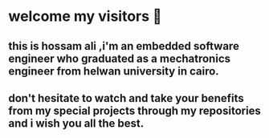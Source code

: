 # welcome my visitors 👋
## this is hossam ali ,i'm an embedded software engineer who graduated as a mechatronics engineer from helwan university in cairo.
## don't hesitate to watch and take your benefits from my special projects through my repositories and i wish you all the best. 

